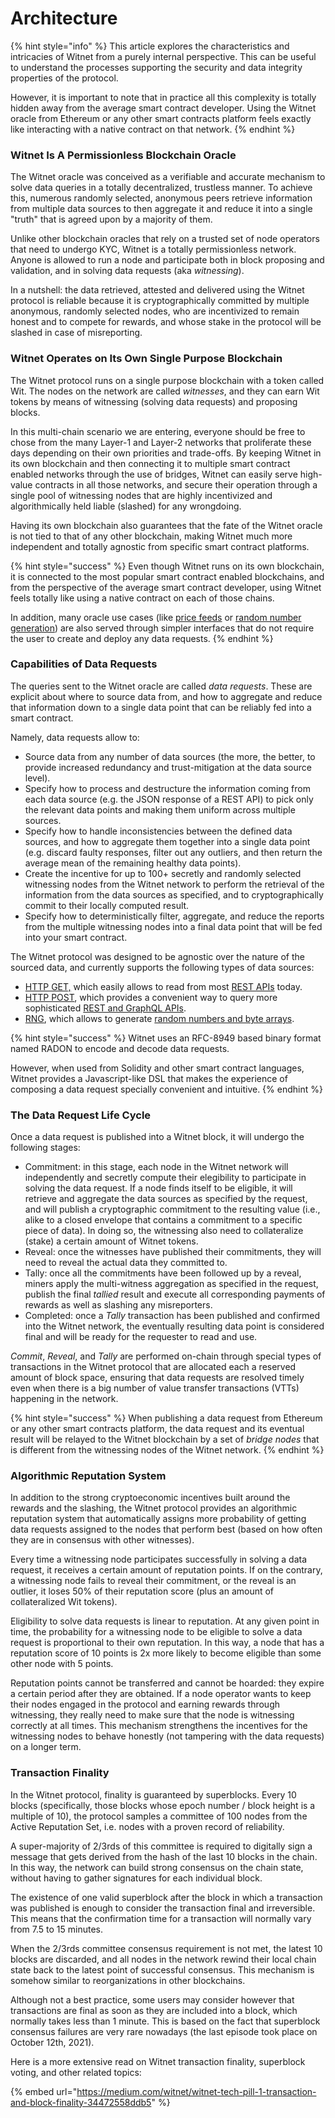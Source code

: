 # Architecture

{% hint style="info" %}
This article explores the characteristics and intricacies of Witnet from a purely internal perspective. This can be useful to understand the processes supporting the security and data integrity properties of the protocol.&#x20;

However, it is important to note that in practice all this complexity is totally hidden away from the average smart contract developer. Using the Witnet oracle from Ethereum or any other smart contracts platform feels exactly like interacting with a native contract on that network.
{% endhint %}

### Witnet Is A Permissionless Blockchain Oracle

The Witnet oracle was conceived as a verifiable and accurate mechanism to solve data queries in a totally decentralized, trustless manner. To achieve this, numerous randomly selected, anonymous peers retrieve information from multiple data sources to then aggregate it and reduce it into a single "truth" that is agreed upon by a majority of them.

Unlike other blockchain oracles that rely on a trusted set of node operators that need to undergo KYC, Witnet is a totally permissionless network. Anyone is allowed to run a node and participate both in block proposing and validation, and in solving data requests (aka _witnessing_).

In a nutshell: the data retrieved, attested and delivered using the Witnet protocol is reliable because it is cryptographically committed by multiple anonymous, randomly selected nodes, who are incentivized to remain honest and to compete for rewards, and whose stake in the protocol will be slashed in case of misreporting.

### Witnet Operates on Its Own Single Purpose Blockchain

The Witnet protocol runs on a single purpose blockchain with a token called Wit. The nodes on the network are called _witnesses_, and they can earn Wit tokens by means of witnessing (solving data requests) and proposing blocks.

In this multi-chain scenario we are entering, everyone should be free to chose from the many Layer-1 and Layer-2 networks that proliferate these days depending on their own priorities and trade-offs. By keeping Witnet in its own blockchain and then connecting it to multiple smart contract enabled networks through the use of bridges, Witnet can easily serve high-value contracts in all those networks, and secure their operation through a single pool of witnessing nodes that are highly incentivized and algorithmically held liable (slashed) for any wrongdoing.

Having its own blockchain also guarantees that the fate of the Witnet oracle is not tied to that of any other blockchain, making Witnet much more independent and totally agnostic from specific smart contract platforms.

{% hint style="success" %}
Even though Witnet runs on its own blockchain, it is connected to the most popular smart contract enabled blockchains, and from the perspective of the average smart contract developer, using Witnet feels totally like using a native contract on each of those chains.

In addition, many oracle use cases (like [price feeds](quick-tutorials/data-feeds-tutorial.md) or [random number generation](quick-tutorials/randomness.md)) are also served through simpler interfaces that do not require the user to create and deploy any data requests.
{% endhint %}

### Capabilities of Data Requests

The queries sent to the Witnet oracle are called _data requests_. These are explicit about where to source data from, and how to aggregate and reduce that information down to a single data point that can be reliably fed into a smart contract.

Namely, data requests allow to:

* Source data from any number of data sources (the more, the better, to provide increased redundancy and trust-mitigation at the data source level).
* Specify how to process and destructure the information coming from each data source (e.g. the JSON response of a REST API) to pick only the relevant data points and making them uniform across multiple sources.
* Specify how to handle inconsistencies between the defined data sources, and how to aggregate them together into a single data point (e.g. discard faulty responses, filter out any outliers, and then return the average mean of the remaining healthy data points).
* Create the incentive for up to 100+ secretly and randomly selected witnessing nodes from the Witnet network to perform the retrieval of the information from the data sources as specified, and to cryptographically commit to their locally computed result.
* Specify how to deterministically filter, aggregate, and reduce the reports from the multiple witnessing nodes into a final data point that will be fed into your smart contract.

The Witnet protocol was designed to be agnostic over the nature of the sourced data, and currently supports the following types of data sources:

* [HTTP GET,](quick-tutorials/apis-and-http-get-post.md) which easily allows to read from most [REST APIs](quick-tutorials/apis-and-http-get-post.md) today.
* [HTTP POST](quick-tutorials/apis-and-http-get-post.md), which provides a convenient way to query more sophisticated [REST and GraphQL APIs](quick-tutorials/apis-and-http-get-post.md).
* [RNG](quick-tutorials/randomness.md), which allows to generate [random numbers and byte arrays](quick-tutorials/randomness.md).

{% hint style="success" %}
Witnet uses an RFC-8949 based binary format named RADON to encode and decode data requests.

However, when used from Solidity and other smart contract languages, Witnet provides a Javascript-like DSL that makes the experience of composing a data request specially convenient and intuitive.
{% endhint %}

### The Data Request Life Cycle

Once a data request is published into a Witnet block, it will undergo the following stages:

* Commitment: in this stage, each node in the Witnet network will independently and secretly compute their elegibility to participate in solving the data request. If a node finds itself to be eligible, it will retrieve and aggregate the data sources as specified by the request, and will publish a cryptographic commitment to the resulting value (i.e., alike to a closed envelope that contains a commitment to a specific piece of data). In doing so, the witnessing also need to collateralize (stake) a certain amount of Witnet tokens.
* Reveal: once the witnesses have published their commitments, they will need to reveal the actual data they committed to.
* Tally: once all the commitments have been followed up by a reveal, miners apply the multi-witness aggregation as specified in the request, publish the final _tallied_ result and execute all corresponding payments of rewards as well as slashing any misreporters.
* Completed: once a _Tally_ transaction has been published and confirmed into the Witnet network, the eventually resulting data point is considered final and will be ready for the requester to read and use.&#x20;

_Commit_, _Reveal_, and _Tally_ are performed on-chain through special types of transactions in the Witnet protocol that are allocated each a reserved amount of block space, ensuring that data requests are resolved timely even when there is a big number of value transfer transactions (VTTs) happening in the network.

{% hint style="success" %}
When publishing a data request from Ethereum or any other smart contracts platform, the data request and its eventual result will be relayed to the Witnet blockchain by a set of _bridge nodes_ that is different from the witnessing nodes of the Witnet network.&#x20;
{% endhint %}

### Algorithmic Reputation System

In addition to the strong cryptoeconomic incentives built around the rewards and the slashing, the Witnet protocol provides an algorithmic reputation system that automatically assigns more probability of getting data requests assigned to the nodes that perform best (based on how often they are in consensus with other witnesses).

Every time a witnessing node participates successfully in solving a data request, it receives a certain amount of reputation points. If on the contrary, a witnessing node fails to reveal their commitment, or the reveal is an outlier, it loses 50% of their reputation score (plus an amount of collateralized Wit tokens).

Eligibility to solve data requests is linear to reputation. At any given point in time, the probability for a witnessing node to be eligible to solve a data request is proportional to their own reputation. In this way, a node that has a reputation score of 10 points is 2x more likely to become eligible than some other node with 5 points.

Reputation points cannot be transferred and cannot be hoarded: they expire a certain period after they are obtained. If a node operator wants to keep their nodes engaged in the protocol and earning rewards through witnessing, they really need to make sure that the node is witnessing correctly at all times. This mechanism strengthens the incentives for the witnessing nodes to behave honestly (not tampering with the data requests) on a longer term.

### Transaction Finality

In the Witnet protocol, finality is guaranteed by superblocks. Every 10 blocks (specifically, those blocks whose epoch number / block height is a multiple of 10), the protocol samples a committee of 100 nodes from the Active Reputation Set, i.e. nodes with a proven record of reliability.&#x20;

A super-majority of 2/3rds of this committee is required to digitally sign a message that gets derived from the hash of the last 10 blocks in the chain. In this way, the network can build strong consensus on the chain state, without having to gather signatures for each individual block.

The existence of one valid superblock after the block in which a transaction was published is enough to consider the transaction final and irreversible. This means that the confirmation time for a transaction will normally vary from 7.5 to 15 minutes.

When the 2/3rds committee consensus requirement is not met, the latest 10 blocks are discarded, and all nodes in the network rewind their local chain state back to the latest point of successful consensus. This mechanism is somehow similar to reorganizations in other blockchains.

Although not a best practice, some users may consider however that transactions are final as soon as they are included into a block, which normally takes less than 1 minute. This is based on the fact that superblock consensus failures are very rare nowadays (the last episode took place on October 12th, 2021).

Here is a more extensive read on Witnet transaction finality, superblock voting, and other related topics:

{% embed url="https://medium.com/witnet/witnet-tech-pill-1-transaction-and-block-finality-34472558ddb5" %}
